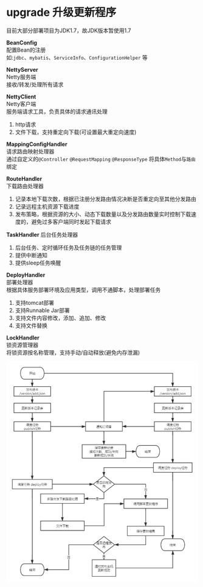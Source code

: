 # upgrade 升级更新程序

目前大部分部署项目为JDK1.7，故JDK版本暂使用1.7

**BeanConfig**<br/>
配置Bean的注册<br/>
如:`jdbc`、`mybatis`、`ServiceInfo`、`ConfigurationHelper` 等

**NettyServer**<br/>
Netty服务端<br/>
接收/转发/处理所有请求

**NettyClient**<br/>
Netty客户端<br/>
服务端请求工具，负责具体的请求通讯处理
1. http请求
2. 文件下载，支持重定向下载(可设置最大重定向速度)

**MappingConfigHandler**<br/>
请求路由映射处理器<br/>
通过自定义的`@Controller` `@RequestMapping` `@ResponseType` 将具体`Method`与`路由`绑定<br/>

**RouteHandler**<br/>
下载路由处理器<br/>
1. 记录本地下载次数，根据已注册分发路由情况决断是否重定向至其他分发路由
2. 记录远程主机资源下载进度
3. 发布策略，根据资源的大小、动态下载数量以及分发路由数量实时控制下载速度的，避免过多客户端同时发起下载请求

**TaskHandler**
后台任务处理器<br/>
1. 后台任务、定时循环任务及任务链的任务管理
2. 提供中断通知
3. 提供sleep任务唤醒

**DeployHandler**<br/>
部署处理器<br/>
根据具体服务部署环境及应用类型，调用不通脚本，处理部署任务
1. 支持tomcat部署
2. 支持Runnable Jar部署
3. 支持文件内容修改，添加、追加、修改
4. 支持文件替换

**LockHandler**<br/>
锁资源管理器<br/>
将锁资源按名称管理，支持手动/自动释放(避免内存泄漏)


![running-flow](https://raw.githubusercontent.com/github-big-cheng/upgrade/master/img-folder/flow.png)
